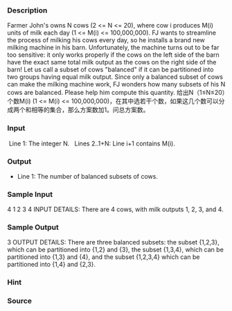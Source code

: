 
### Description
Farmer John's owns N cows (2 <= N <= 20), where cow i produces M(i) units of milk each day (1 <= M(i) <= 100,000,000). FJ wants to streamline the process of milking his cows every day, so he installs a brand new milking machine in his barn. Unfortunately, the machine turns out to be far too sensitive: it only works properly if the cows on the left side of the barn have the exact same total milk output as the cows on the right side of the barn! Let us call a subset of cows "balanced" if it can be partitioned into two groups having equal milk output. Since only a balanced subset of cows can make the milking machine work, FJ wonders how many subsets of his N cows are balanced. Please help him compute this quantity. 
给出N（1≤N≤20）个数M(i) (1 <= M(i) <= 100,000,000)，在其中选若干个数，如果这几个数可以分成两个和相等的集合，那么方案数加1。问总方案数。
### Input
 Line 1: The integer N. 
 Lines 2..1+N: Line i+1 contains M(i). 
### Output
* Line 1: The number of balanced subsets of cows. 
### Sample Input
4 1 2 3 4 
INPUT DETAILS: There are 4 cows, with milk outputs 1, 2, 3, and 4. 

### Sample Output
 3 
OUTPUT DETAILS: There are three balanced subsets: the subset {1,2,3}, which can be partitioned into {1,2} and {3}, the subset {1,3,4}, which can be partitioned into {1,3} and {4}, and the subset {1,2,3,4} which can be partitioned into {1,4} and {2,3}.
### Hint

### Source
